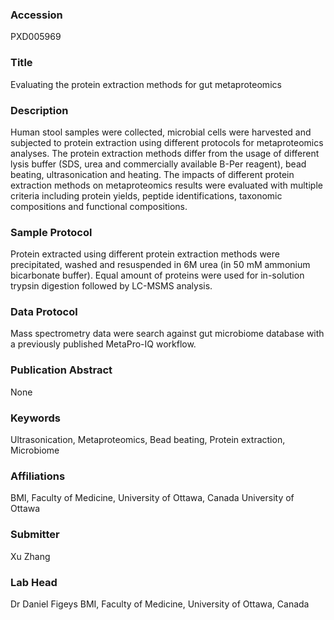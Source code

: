 ### Accession
PXD005969

### Title
Evaluating the protein extraction methods for gut metaproteomics

### Description
Human stool samples were collected, microbial cells were harvested and subjected to protein extraction using different protocols for metaproteomics analyses. The protein extraction methods differ from the usage of different lysis buffer (SDS, urea and commercially available B-Per reagent), bead beating, ultrasonication and heating. The impacts of different protein extraction methods on metaproteomics results were evaluated with multiple criteria including protein yields, peptide identifications, taxonomic compositions and functional compositions.

### Sample Protocol
Protein extracted using different protein extraction methods were precipitated, washed and resuspended in 6M urea (in 50 mM ammonium bicarbonate buffer). Equal amount of proteins were used for in-solution trypsin digestion followed by LC-MSMS analysis.

### Data Protocol
Mass spectrometry data were search against gut microbiome database with a previously published MetaPro-IQ workflow.

### Publication Abstract
None

### Keywords
Ultrasonication, Metaproteomics, Bead beating, Protein extraction, Microbiome

### Affiliations
BMI, Faculty of Medicine, University of Ottawa, Canada
University of Ottawa

### Submitter
Xu Zhang

### Lab Head
Dr Daniel Figeys
BMI, Faculty of Medicine, University of Ottawa, Canada


